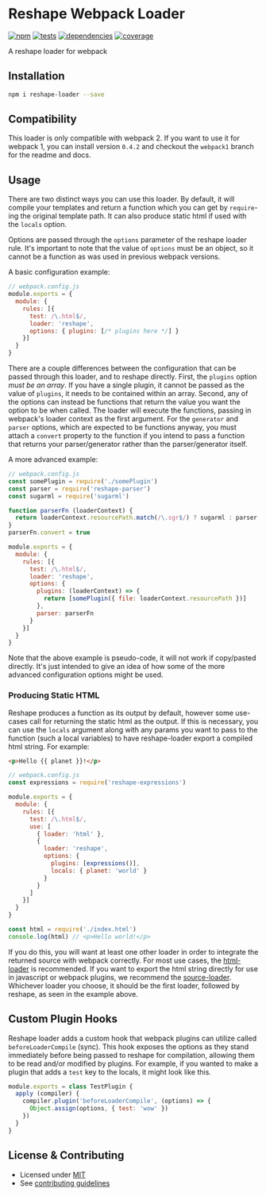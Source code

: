 # Reshape Webpack Loader

[![npm](https://img.shields.io/npm/v/reshape-loader.svg?style=flat-square)](https://npmjs.com/package/reshape-loader)
[![tests](https://img.shields.io/travis/reshape/loader.svg?style=flat-square)](https://travis-ci.org/reshape/loader?branch=master)
[![dependencies](https://img.shields.io/david/reshape/loader.svg?style=flat-square)](https://david-dm.org/reshape/loader)
[![coverage](https://img.shields.io/coveralls/reshape/loader.svg?style=flat-square)](https://coveralls.io/r/reshape/loader?branch=master)

A reshape loader for webpack

## Installation

```sh
npm i reshape-loader --save
```

## Compatibility

This loader is only compatible with webpack 2. If you want to use it for webpack 1, you can install version `0.4.2` and checkout the `webpack1` branch for the readme and docs.

## Usage

There are two distinct ways you can use this loader. By default, it will compile your templates and return a function which you can get by `require`-ing the original template path. It can also produce static html if used with the `locals` option.

Options are passed through the `options` parameter of the reshape loader rule. It's important to note that the value of `options` must be an object, so it cannot be a function as was used in previous webpack versions.

A basic configuration example:

```js
// webpack.config.js
module.exports = {
  module: {
    rules: [{
      test: /\.html$/,
      loader: 'reshape',
      options: { plugins: [/* plugins here */] }
    }]
  }
}
```

There are a couple differences between the configuration that can be passed through this loader, and to reshape directly. First, the `plugins` option *must be an array*. If you have a single plugin, it cannot be passed as the value of `plugins`, it needs to be contained within an array. Second, any of the options can instead be functions that return the value you want the option to be when called. The loader will execute the functions, passing in webpack's loader context as the first argument. For the `generator` and `parser` options, which are expected to be functions anyway, you must attach a `convert` property to the function if you intend to pass a function that returns your parser/generator rather than the parser/generator itself.

A more advanced example:

```js
// webpack.config.js
const somePlugin = require('./somePlugin')
const parser = require('reshape-parser')
const sugarml = require('sugarml')

function parserFn (loaderContext) {
  return loaderContext.resourcePath.match(/\.sgr$/) ? sugarml : parser
}
parserFn.convert = true

module.exports = {
  module: {
    rules: [{
      test: /\.html$/,
      loader: 'reshape',
      options: {
        plugins: (loaderContext) => {
          return [somePlugin({ file: loaderContext.resourcePath })]
        },
        parser: parserFn
      }
    }]
  }
}
```

Note that the above example is pseudo-code, it will not work if copy/pasted directly. It's just intended to give an idea of how some of the more advanced configuration options might be used.

### Producing Static HTML

Reshape produces a function as its output by default, however some use-cases call for returning the static html as the output. If this is necessary, you can use the `locals` argument along with any params you want to pass to the function (such a local variables) to have reshape-loader export a compiled html string. For example:

```html
<p>Hello {{ planet }}!</p>
```

```js
// webpack.config.js
const expressions = require('reshape-expressions')

module.exports = {
  module: {
    rules: [{
      test: /\.html$/,
      use: [
        { loader: 'html' },
        {
          loader: 'reshape',
          options: {
            plugins: [expressions()],
            locals: { planet: 'world' }
          }
        }
      ]
    }]
  }
}
```

```js
const html = require('./index.html')
console.log(html) // <p>Hello world!</p>
```

If you do this, you will want at least one other loader in order to integrate the returned source with webpack correctly. For most use cases, the [html-loader](https://github.com/webpack/html-loader) is recommended. If you want to export the html string directly for use in javascript or webpack plugins, we recommend the [source-loader](https://github.com/static-dev/source-loader). Whichever loader you choose, it should be the first loader, followed by reshape, as seen in the example above.

## Custom Plugin Hooks

Reshape loader adds a custom hook that webpack plugins can utilize called `beforeLoaderCompile` (sync). This hook exposes the options as they stand immediately before being passed to reshape for compilation, allowing them to be read and/or modified by plugins. For example, if you wanted to make a plugin that adds a `test` key to the locals, it might look like this.

```js
module.exports = class TestPlugin {
  apply (compiler) {
    compiler.plugin('beforeLoaderCompile', (options) => {
      Object.assign(options, { test: 'wow' })
    })
  }
}
```

## License & Contributing

- Licensed under [MIT](LICENSE.md)
- See [contributing guidelines](contributing.md)
